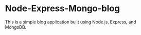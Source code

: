 # Node-Express-Mongo-blog
 This is a simple blog application built using Node.js, Express, and MongoDB.
